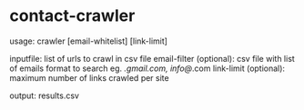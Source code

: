 # contact-crawler
usage: crawler <inputfile> [email-whitelist] [link-limit]

  inputfile: list of urls to crawl in csv file
  email-filter (optional): csv file with list of emails format to search eg. *.gmail.com, info@*.com
  link-limit (optional): maximum number of links crawled per site

output: results.csv
